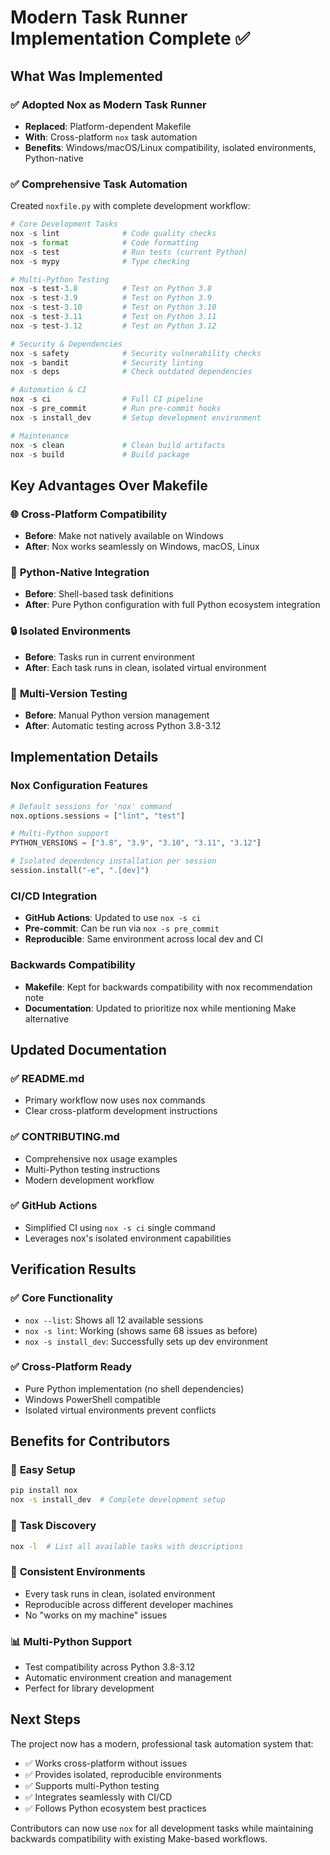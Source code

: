 # Modern Task Runner Implementation Complete ✅

## What Was Implemented

### ✅ Adopted Nox as Modern Task Runner
- **Replaced**: Platform-dependent Makefile
- **With**: Cross-platform `nox` task automation
- **Benefits**: Windows/macOS/Linux compatibility, isolated environments, Python-native

### ✅ Comprehensive Task Automation
Created `noxfile.py` with complete development workflow:

```python
# Core Development Tasks
nox -s lint              # Code quality checks
nox -s format            # Code formatting
nox -s test              # Run tests (current Python)
nox -s mypy              # Type checking

# Multi-Python Testing
nox -s test-3.8          # Test on Python 3.8
nox -s test-3.9          # Test on Python 3.9
nox -s test-3.10         # Test on Python 3.10
nox -s test-3.11         # Test on Python 3.11
nox -s test-3.12         # Test on Python 3.12

# Security & Dependencies
nox -s safety            # Security vulnerability checks
nox -s bandit            # Security linting
nox -s deps              # Check outdated dependencies

# Automation & CI
nox -s ci                # Full CI pipeline
nox -s pre_commit        # Run pre-commit hooks
nox -s install_dev       # Setup development environment

# Maintenance
nox -s clean             # Clean build artifacts
nox -s build             # Build package
```

## Key Advantages Over Makefile

### 🌐 **Cross-Platform Compatibility**
- **Before**: Make not natively available on Windows
- **After**: Nox works seamlessly on Windows, macOS, Linux

### 🐍 **Python-Native Integration**
- **Before**: Shell-based task definitions
- **After**: Pure Python configuration with full Python ecosystem integration

### 🔒 **Isolated Environments**
- **Before**: Tasks run in current environment
- **After**: Each task runs in clean, isolated virtual environment

### 🧪 **Multi-Version Testing**
- **Before**: Manual Python version management
- **After**: Automatic testing across Python 3.8-3.12

## Implementation Details

### Nox Configuration Features
```python
# Default sessions for 'nox' command
nox.options.sessions = ["lint", "test"]

# Multi-Python support
PYTHON_VERSIONS = ["3.8", "3.9", "3.10", "3.11", "3.12"]

# Isolated dependency installation per session
session.install("-e", ".[dev]")
```

### CI/CD Integration
- **GitHub Actions**: Updated to use `nox -s ci`
- **Pre-commit**: Can be run via `nox -s pre_commit`
- **Reproducible**: Same environment across local dev and CI

### Backwards Compatibility
- **Makefile**: Kept for backwards compatibility with nox recommendation note
- **Documentation**: Updated to prioritize nox while mentioning Make alternative

## Updated Documentation

### ✅ README.md
- Primary workflow now uses nox commands
- Clear cross-platform development instructions

### ✅ CONTRIBUTING.md
- Comprehensive nox usage examples
- Multi-Python testing instructions
- Modern development workflow

### ✅ GitHub Actions
- Simplified CI using `nox -s ci` single command
- Leverages nox's isolated environment capabilities

## Verification Results

### ✅ Core Functionality
- `nox --list`: Shows all 12 available sessions
- `nox -s lint`: Working (shows same 68 issues as before)
- `nox -s install_dev`: Successfully sets up dev environment

### ✅ Cross-Platform Ready
- Pure Python implementation (no shell dependencies)
- Windows PowerShell compatible
- Isolated virtual environments prevent conflicts

## Benefits for Contributors

### 🚀 **Easy Setup**
```bash
pip install nox
nox -s install_dev  # Complete development setup
```

### 🎯 **Task Discovery**
```bash
nox -l  # List all available tasks with descriptions
```

### 🔄 **Consistent Environments**
- Every task runs in clean, isolated environment
- Reproducible across different developer machines
- No "works on my machine" issues

### 📊 **Multi-Python Support**
- Test compatibility across Python 3.8-3.12
- Automatic environment creation and management
- Perfect for library development

## Next Steps

The project now has a modern, professional task automation system that:
- ✅ Works cross-platform without issues
- ✅ Provides isolated, reproducible environments
- ✅ Supports multi-Python testing
- ✅ Integrates seamlessly with CI/CD
- ✅ Follows Python ecosystem best practices

Contributors can now use `nox` for all development tasks while maintaining backwards compatibility with existing Make-based workflows.
